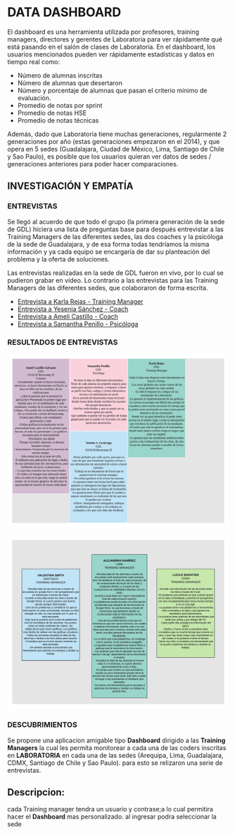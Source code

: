 # **DATA DASHBOARD**


El dashboard es una herramienta utilizada por profesores, training managers, directores y gerentes de Laboratoria para ver rápidamente qué está pasando en el salón de clases de Laboratoria. En el dashboard, los usuarios mencionados pueden ver rápidamente estadísticas y datos en tiempo real como:
+ Número de alumnas inscritas
+ Número de alumnas que desertaron
+ Número y porcentaje de alumnas que pasan el criterio mínimo de evaluación.
+ Promedio de notas por sprint
+ Promedio de notas HSE
+ Promedio de notas técnicas

Además, dado que Laboratoria tiene muchas generaciones, regularmente 2 generaciones por año (estas generaciones empezaron en el 2014), y que opera en 5 sedes (Guadalajara, Ciudad de México, Lima, Santiago de Chile y Sao Paulo), es posible que los usuarios quieran ver datos de sedes / generaciones anteriores para poder hacer comparaciones.

## INVESTIGACIÓN Y EMPATÍA

### ENTREVISTAS
Se llegó al acuerdo de que todo el grupo (la primera generación de la sede de GDL) hiciera una lista de preguntas base para después entrevistar a las Training Managers de las diferentes sedes, las dos coaches y la psicóloga de la sede de Guadalajara, y de esa forma todas tendríamos la misma información y ya cada equipo se encargaría de dar su planteación del problema y la oferta de soluciones.

Las entrevistas realizadas en la sede de GDL fueron en vivo, por lo cual se pudieron grabar en vídeo. Lo contrario a las entrevistas para las Training Managers de las diferentes sedes, que colaboraron de forma escrita.

+ [Entrevista a Karla Rejas - Training Manager](https://www.youtube.com/watch?v=ydkRl33TN0g)
+ [Entrevista a Yesenia Sánchez - Coach](https://www.youtube.com/watch?v=WfA5FjN4rFQ&t=1s)
+ [Entrevista a Ameli Castillo - Coach](https://www.youtube.com/watch?v=vkNDiGRlch8&t=8s)
+ [Entrevista a Samantha Penillo - Psicóloga](https://www.youtube.com/watch?v=j8vlV6c8IWg)

### RESULTADOS DE ENTREVISTAS
![alt text](assets/images/README/interviews1.jpeg)

![alt text](assets/images/README/interviews2.jpeg)

### DESCUBRIMIENTOS



Se propone una aplicacion amigable tipo **Dashboard** dirigido a las **Training Managers** la cual les permita monitorear a cada una de las coders inscritas en **LABORATORIA** en cada una de las sedes  (Arequipa, Lima, Guadalajara, CDMX, Santiago de Chile y Sao Paulo).
para esto se relizaron una serie de entrevistas.  



## Descripcion:
cada Training manager tendra un usuario y contrase;a lo cual permitira hacer el **Dashboard** mas personalizado.
al ingresar podra seleccionar la sede
